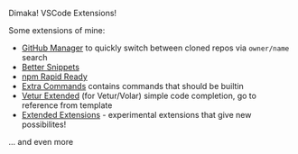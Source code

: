 Dimaka! VSCode Extensions!

Some extensions of mine:

- [GitHub Manager](https://github.com/zardoy/github-manager) to quickly switch between cloned repos via `owner/name` search
- [Better Snippets](https://github.com/zardoy/vscode-better-snippets)
- [npm Rapid Ready](https://github.com/zardoy/npm-the-fastest)
- [Extra Commands](https://github.com/zardoy/extra-commands) contains commands that should be builtin
- [Vetur Extended](https://github.com/zardoy/vetur-extended) (for Vetur/Volar) simple code completion, go to reference from template
- [Extended Extensions](https://github.com/zardoy/vscode-patches) - experimental extensions that give new possibilites!

... and even more
